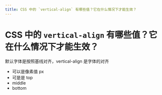 ```yaml
---
title: CSS 中的 `vertical-align` 有哪些值？它在什么情况下才能生效？
---
```

# CSS 中的 `vertical-align` 有哪些值？它在什么情况下才能生效？

默认字体是按照基线对齐，vertical-align 是字体的对齐

 - 可以是像素值 px
 - 可是是 top
 - middle
 - bottom